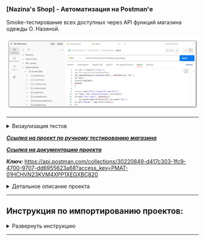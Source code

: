 ### **[Nazina's Shop] - Автоматизация на Postman'е**

Smoke-тестирование всех доступных через API функций магазина одежды О. Назиной.

![title](https://github.com/OQASergey/Nazina-s_Shop-automation_Postman/raw/main/pics/title.png)


---

<details>
  <summary>Визаулизация тестов</summary>
  
  **Запуск тестов:**
  
![PA_NSh_start](https://github.com/OQASergey/Nazina-s_Shop-automation_Postman/raw/main/pics/PA_NSh_start.gif)

------

**Отображение в консоли Postman'а:**

![PA_NSh_console](https://github.com/OQASergey/Nazina-s_Shop-automation_Postman/raw/main/pics/PA_NSh_console.gif)

------

**Просмотр ошибок:**

![PA_NSh_fails](https://github.com/OQASergey/Nazina-s_Shop-automation_Postman/raw/main/pics/PA_NSh_fails.gif)

------

</details>

***[Ссылка на проект по ручному тестированию магазина](https://github.com/OQASergey/Nazinas_Shop_Testing/tree/main#nazinas_shop_testing)***

***[Ссылка на документацию проекта](https://testbase.atlassian.net/wiki/spaces/SHOP/overview?homepageId=1411056054)***

***Ключ:*** https://api.postman.com/collections/30220849-d417c303-1fc9-4700-9707-dd6955623a68?access_key=PMAT-01HCHVN23KVM4XPP1XEGXBC820
<details>
  <summary>Детальное описание проекта</summary>
   
  Проект представляет собой набор smoke-тестов web-приложения через REST API.

  Запросы и пояснения: 
 
  **1. "Создание карточки товара А":**
  
  [Ссылка на документацию ресурса "Create item"](https://testbase.atlassian.net/wiki/spaces/SHOP/pages/1957496610/Create+item)

  - *Body*

  Для ключей "name" и "description" создаётся случайное слово на английском языке (первый символ в верхнем регистре);

  Для ключей "section", "color" и "size" выбираются случайные значения из одноимённых массивов с заранее заготовленными вариантами;
  
  Для ключа "price" генерируется случайное значение [2,998];

  Для ключа "params" создаётся случайное слово на английском языке в нижнем регистре;

  Для ключа "photo" заранее заготовлено изображение, закодированное в base64

- *Pre-req.*

Скрипты генерации значений для ключей "section", "color", "size" и "price";

Сохранение в переменные коллекции значений для "section", "color", "size" и "price"

- *Tests*

[Данный скрипт выполняется здесь и далее в каждом шаге] Вывод статуса ответа в консоль (или параметров ошибки в случае статуса, отличного от "ok" (значение статуса берётся из тела json, т.к. статус ответа всегда 200 OK);

Сохранение в переменные коллекции значений для ключей из ответа "id", "name", "description" и "params";

Извлекается размер (в байтах) изображения в формате base64 и сохраняется в переменные коллекции

**2. "Тест к-А":**
  
  [Ссылка на документацию ресурса "Get item"](https://testbase.atlassian.net/wiki/spaces/SHOP/pages/1969291375/Get+item)

  - *Body*

Для ключа "id" добавляется значение созданного в шаге 1 объекта из переменной коллекции

   - *Tests*

Проводятся тесты сравнения значений ответа и значений из переменных коллекции для всех ключей кроме "photo". Результаты тестов выводятся в консоль postman'а;

Сохраняется в переменные коллекции url декодированного изображения ключа "photo"

  **3. "Тест фото в к-А":**

 Выполняется запрос на получение headers из сохранённой в переменных коллекции url изображения методом HEAD 

  - *Tests*

Берётся актуальное значение веса изображения по url из заголовка Content-Length;

Меняется тип данных актуального значения веса изображения со строчного на числовое;

Выполняется тест сравнение актуального значения веса и значения из сохранённой переменной коллекции для ключа "photo" из шага 1. Результаты тестов выводятся в консоль postman'а

  **4. "Обновление к-А":**
  
  [Ссылка на документацию ресурса "Update item"](https://testbase.atlassian.net/wiki/spaces/SHOP/pages/1969422366/Update+item)

  - *Body*

Для ключа "id" добавляется значение созданного в шаге 1 объекта из переменной коллекции;

Для ключей "name", "section", "description", "color" и "size" выбираются случайные значения из одноимённых массивов с заранее заготовленными вариантами, кроме выбранных в шаге 1;

Для ключей "price" и "params" генерирются случайные значения [2,998], кроме выбранных в шаге 1

- *Pre-req.*

Скрипты генерации новых значений для ключей "name", "section", "description", "color", "size", "price" и "params";

Сохранение в переменные коллекции новых значений для ключей "name", "section", "description", "color", "size", "price" и "params"

**5. "Тест обновления к-А":**

Аналогично шагу 2, только с обновлёнными значениями

**6. "Создания к-Б":**

Аналогично шагу 1, только с новыми значениями для ключей, не совподающими с сохранёнными в коллекции переменными

*Примечание: Значение ключа "name" в шаге 6 и шаге 4 идентичны*

**7. "Тест к-Б":**

Аналогично шагу 2, только со значениями из шага 6

**8. "Тест поиска к-А и к-Б":**
  
  [Ссылка на документацию ресурса "Search"](https://testbase.atlassian.net/wiki/spaces/SHOP/pages/1957464487/Search)

  - *Body*

Для ключа "query" добавляется значение ключа "name" из шага 4 и 6 из переменной коллекции 

- *Pre-req.*

(продолжение текста в разработке)

</details>

___



## **Инструкция по импортированию проектов:**
<details>
  <summary>Развернуть инструкцию</summary>

  
**Для того, чтобы импортировать проект в Вашу коллекцию необходимо сделать следующее:**
- Кликнуть на кнопку "Import" в вашем рабочем пространстве (workspace)

![import1](https://github.com/OQASergey/Nazina-s_Shop-automation_Postman/raw/main/pics/import1.png)
- Вставить ссылку на ключ в появишвееся поле

![import2](https://github.com/OQASergey/Nazina-s_Shop-automation_Postman/raw/main/pics/import2.png)

*В Вашем рабочем пространстве появится новая коллекция с одноимённым названием;*

**Чтобы запустить автотест, необходимо выполнить следующие шаги:**
- Кликнуть на импортированную коллекцию с проектом

![run1](https://github.com/OQASergey/Nazina-s_Shop-automation_Postman/raw/main/pics/run1.png)
- Кликнуть на кнопку "Run collection"

![run2](https://github.com/OQASergey/Nazina-s_Shop-automation_Postman/raw/main/pics/run2.png)
- В выпадающем меню "Advamced Settings" выключить чекбокс "Stop run if an error occers"

![run4](https://github.com/OQASergey/Nazina-s_Shop-automation_Postman/raw/main/pics/run4.png)
- Открыть консоль postman'а (в низу экрана)

![run3](https://github.com/OQASergey/Nazina-s_Shop-automation_Postman/raw/main/pics/run3.png)
- Кликнуть на кнопку "Run [название проекта]"

![run5](https://github.com/OQASergey/Nazina-s_Shop-automation_Postman/raw/main/pics/run5.png)

*Запустятся автотесты. Вся инфомация по результатам тестов отображается в логах консоли postman'а*

![run6](https://github.com/OQASergey/Nazina-s_Shop-automation_Postman/raw/main/pics/run6.png)
</details>

---
